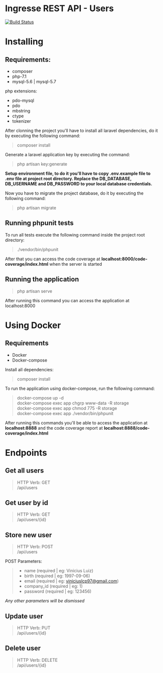 # Ingresse REST API - Users

[![Build Status](https://travis-ci.org/viniciuslcpereira97/ingresse.svg?branch=master)](https://travis-ci.org/viniciuslcpereira97/ingresse)

# Installing

## Requirements:

* composer
* php-7.1
* mysql-5.6 | mysql-5.7

php extensions:
* pdo-mysql
* pdo
* mbstring
* ctype
* tokenizer


 After clonning the project you'll have to install all laravel dependencies, do it by executing the following command:

 > composer install

 Generate a laravel application key by executing the command:

 > php artisan key:generate

 **Setup environment file, to do it you'll have to copy .env.example file to .env file at project root directory. Replace the DB_DATABASE, DB_USERNAME and DB_PASSWORD to your local database credentials.**

Now you have to migrate the project database, do it by executing the following command:

> php artisan migrate

 ## Running phpunit tests

 To run all tests execute the following command inside the project root directory:

 > ./vendor/bin/phpunit

After that you can access the code coverage at **localhost:8000/code-coverage/index.html** when the server is started

## Running the application

> php artisan serve

After running this command you can access the application at localhost:8000


# Using Docker

## Requirements

* Docker
* Docker-compose

Install all dependencies:

> composer install

To run the application using docker-compose, run the following command:

> docker-compose up -d  
> docker-compose exec app chgrp www-data -R storage  
> docker-compose exec app chmod 775 -R storage  
> docker-compose exec app ./vendor/bin/phpunit

After running this commands you'll be able to access the application at **localhost:8888** and the code coverage report at **localhost:8888/code-coverage/index.html**

# Endpoints

## Get all users

> HTTP Verb: GET  
/api/users

## Get user by id

> HTTP Verb: GET  
/api/users/{id}

## Store new user

> HTTP Verb: POST  
/api/users  

POST Parameters:
> * name (required | eg: Vinicius Luiz)
> * birth (required | eg: 1997-09-06)
> * email (required | eg: viniciuslcp97@gmail.com)
> * company_id (required | eg: 1)
> * password (required | eg: 123456)

*Any other parameters will be dismissed*

## Update user

> HTTP Verb: PUT  
/api/users/{id}

## Delete user

> HTTP Verb: DELETE  
> /api/users/{id}
